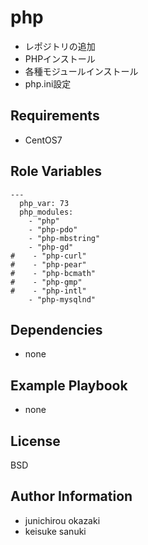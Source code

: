 php
=========

- レポジトリの追加
- PHPインストール
- 各種モジュールインストール
- php.ini設定

Requirements
------------

- CentOS7

Role Variables
--------------

```
---
  php_var: 73
  php_modules:
    - "php"
    - "php-pdo"
    - "php-mbstring"
    - "php-gd"
#    - "php-curl"
#    - "php-pear"
#    - "php-bcmath"
#    - "php-gmp"
#    - "php-intl"
    - "php-mysqlnd"
```

Dependencies
------------

- none

Example Playbook
----------------

- none

License
-------

BSD

Author Information
------------------

- junichirou okazaki
- keisuke sanuki 